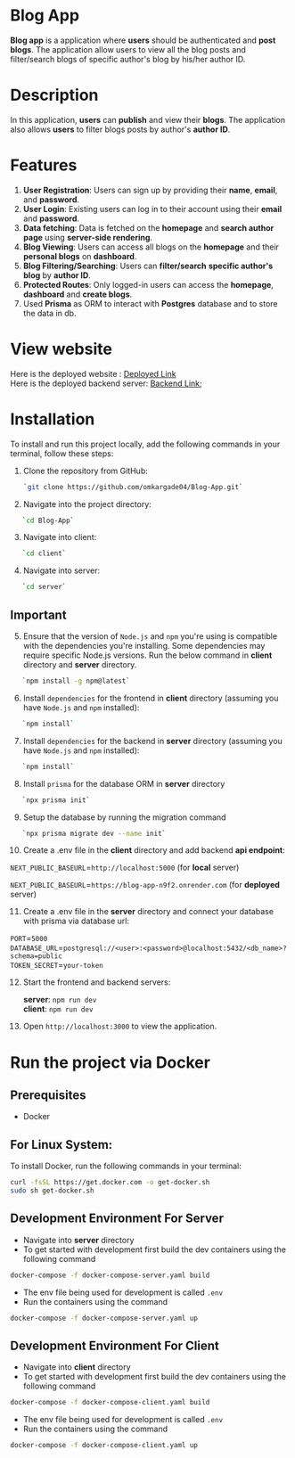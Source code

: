 # Blog App

**Blog app** is a application where **users** should be authenticated and **post blogs**. The application allow users to view all the blog posts and filter/search blogs of specific author's blog by his/her author ID.

# Description

In this application, **users** can **publish** and view their **blogs**. The application also allows **users** to filter blogs posts by author's **author ID**.

# Features

1. **User Registration**: Users can sign up by providing their **name**, **email**, and **password**.
2. **User Login**: Existing users can log in to their account using their **email** and **password**.
3. **Data fetching**: Data is fetched on the **homepage** and **search author page** using **server-side rendering**.
4. **Blog Viewing**: Users can access all blogs on the **homepage** and their **personal blogs** on **dashboard**.
5. **Blog Filtering/Searching**: Users can **filter/search** **specific author's blog** by **author ID**.
6. **Protected Routes**: Only logged-in users can access the **homepage**, **dashboard** and **create blogs**.
7. Used **Prisma** as ORM to interact with **Postgres** database and to store the data in db.

# View website

Here is the deployed website : [Deployed Link](https://blog-app-blush-one.vercel.app/)<br>
Here is the deployed backend server: [Backend Link](https://blog-app-n9f2.onrender.com/);

# Installation

To install and run this project locally, add the following commands in your terminal, follow these steps:

1. Clone the repository from GitHub:

   ```bash
   `git clone https://github.com/omkargade04/Blog-App.git`

   ```

2. Navigate into the project directory:

```bash
   `cd Blog-App`
```

3. Navigate into client:

```bash
   `cd client`
```

4. Navigate into server:

```bash
   `cd server`
```

## Important

5. Ensure that the version of `Node.js` and `npm` you're using is compatible with the dependencies you're installing. Some dependencies may require specific Node.js versions.
   Run the below command in **client** directory and **server** directory.

```bash
   `npm install -g npm@latest`
```

6. Install `dependencies` for the frontend in **client** directory (assuming you have `Node.js` and `npm` installed):

```bash
   `npm install`
```

7. Install `dependencies` for the backend in **server** directory (assuming you have `Node.js` and `npm` installed):

```bash
   `npm install`
```

8. Install `prisma` for the database ORM in **server** directory

```bash
   `npx prisma init`
```

9. Setup the database by running the migration command

```bash
   `npx prisma migrate dev --name init`
```

10. Create a .env file in the **client** directory and add backend **api endpoint**:

`NEXT_PUBLIC_BASEURL`=`http://localhost:5000` (for **local** server)

`NEXT_PUBLIC_BASEURL`=`https://blog-app-n9f2.onrender.com` (for **deployed** server)

11. Create a .env file in the **server** directory and connect your database with prisma via database url:

`PORT`=`5000` <br>
`DATABASE_URL`=`postgresql://<user>:<password>@localhost:5432/<db_name>?schema=public` <br>
`TOKEN_SECRET`=`your-token` <br>

12. Start the frontend and backend servers:

    **server**: `npm run dev`<br>
    **client**: `npm run dev`

13. Open `http://localhost:3000` to view the application.

# Run the project via **Docker**

## Prerequisites

- Docker

## For Linux System:

To install Docker, run the following commands in your terminal:

```bash
curl -fsSL https://get.docker.com -o get-docker.sh
sudo sh get-docker.sh
```

## Development Environment For Server

- Navigate into **server** directory
- To get started with development first build the dev containers using the following command

```bash
docker-compose -f docker-compose-server.yaml build
```

- The env file being used for development is called `.env`
- Run the containers using the command

```bash
docker-compose -f docker-compose-server.yaml up
```

## Development Environment For Client

- Navigate into **client** directory
- To get started with development first build the dev containers using the following command

```bash
docker-compose -f docker-compose-client.yaml build
```

- The env file being used for development is called `.env`
- Run the containers using the command

```bash
docker-compose -f docker-compose-client.yaml up
```
